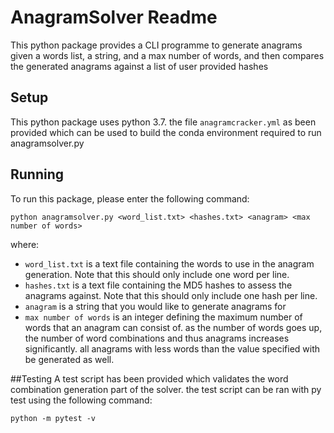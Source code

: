 # AnagramSolver Readme

This python package provides a CLI programme to generate anagrams given a words list, a string, and a max number of 
words, and then compares the generated anagrams against a list of user provided hashes

## Setup
This python package uses python 3.7. the file `anagramcracker.yml`  as been provided which can be used to build the 
conda environment required to run anagramsolver.py

## Running
To run this package, please enter the following command:

`python anagramsolver.py <word_list.txt> <hashes.txt> <anagram> <max number of words>` 

where:
- `word_list.txt` is a text file containing the words to use in the anagram generation. Note that this should only 
include one word per line.
- `hashes.txt` is a text file containing the MD5 hashes to assess the anagrams against. Note that this should only 
include one hash per line.
- `anagram` is a string that you would like to generate anagrams for
- `max number of words` is an integer defining the maximum number of words that an anagram can consist of. as the number 
of words goes up, the number of word combinations and thus anagrams increases significantly. all anagrams with less words 
than the value specified with be generated as well. 

##Testing
A test script has been provided which validates the word combination generation part of the solver. the test script can be ran 
with py test using the following command:

`python -m pytest -v`


